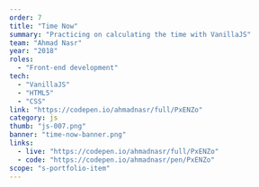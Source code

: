 ```yaml
---
order: 7
title: "Time Now"
summary: "Practicing on calculating the time with VanillaJS"
team: "Ahmad Nasr"
year: "2018"
roles:
  - "Front-end development"
tech:
  - "VanillaJS"
  - "HTML5"
  - "CSS"
link: "https://codepen.io/ahmadnasr/full/PxENZo"
category: js
thumb: "js-007.png"
banner: "time-now-banner.png"
links:
  - live: "https://codepen.io/ahmadnasr/full/PxENZo"
  - code: "https://codepen.io/ahmadnasr/pen/PxENZo"
scope: "s-portfolio-item"
---
```

